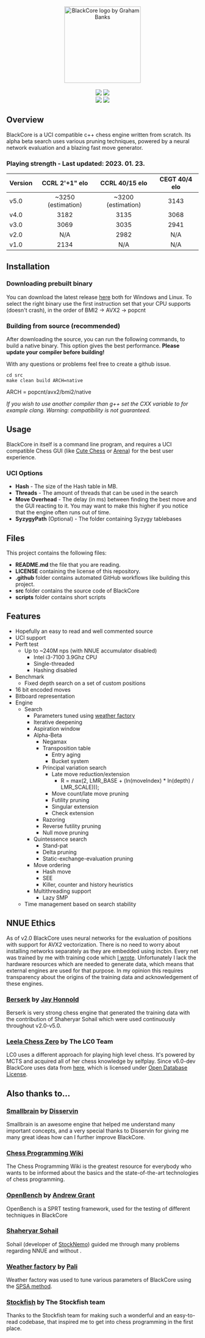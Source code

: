 <div align="center" style="padding-top: 50px">
    <img src="https://github.com/SzilBalazs/BlackCore/blob/020c7fa5be444b0053faba37ff4b25918acb6a3e/icon.png" alt="BlackCore logo by Graham Banks" width="200px" height="auto">
    <br>
    <br>
    <img src="https://img.shields.io/github/downloads/SzilBalazs/BlackCore/total?style=for-the-badge">
    <img src="https://img.shields.io/github/v/release/SzilBalazs/BlackCore?label=Latest%20release&style=for-the-badge">
    <br>
    <img src="https://img.shields.io/github/license/SzilBalazs/BlackCore?style=for-the-badge">
    <img src="https://img.shields.io/github/last-commit/SzilBalazs/BlackCore?style=for-the-badge">
</div>

## Overview

BlackCore is a UCI compatible c++ chess engine written from scratch.
Its alpha beta search uses various pruning techniques, powered by a neural network evaluation and a blazing fast
move generator.

### Playing strength - Last updated: 2023. 01. 23.

| Version |   CCRL 2'+1" elo   |   CCRL 40/15 elo   | CEGT 40/4 elo |
|:--------|:------------------:|:------------------:|:-------------:|
| v5.0    | ~3250 (estimation) | ~3200 (estimation) |     3143      |
| v4.0    |        3182        |        3135        |     3068      |
| v3.0    |        3069        |        3035        |     2941      |
| v2.0    |        N/A         |        2982        |      N/A      |
| v1.0    |        2134        |        N/A         |      N/A      |

## Installation

### Downloading prebuilt binary

You can download the latest release <a href="https://github.com/SzilBalazs/BlackCore/releases/latest">here</a> both for
Windows and Linux.
To select the right binary use the first instruction set that your CPU supports (doesn't crash), in the order of BMI2 ->
AVX2 -> popcnt

### Building from source (recommended)

After downloading the source, you can run the following commands, to build
a native binary.
This option gives the best performance.
**Please update your compiler before building!**

With any questions or problems feel free to create a github issue.

```
cd src
make clean build ARCH=native
```

ARCH = popcnt/avx2/bmi2/native

*If you wish to use another compiler than g++ set the CXX variable to for example clang. Warning: compatibility is not guaranteed.*

## Usage

BlackCore in itself is a command line program, and requires a UCI compatible
Chess GUI (like <a href="https://github.com/cutechess/cutechess">Cute Chess</a>
or <a href="http://www.playwitharena.de/">Arena</a>) for the best user experience.

### UCI Options

- **Hash** - The size of the Hash table in MB.
- **Threads** - The amount of threads that can be used in the search
- **Move Overhead** - The delay (in ms) between finding the best move and the GUI reacting to it. You may want to make
  this higher if you notice that the engine often runs out of time.
- **SyzygyPath** (Optional) - The folder containing Syzygy tablebases


## Files

This project contains the following files:

- **README.md** the file that you are reading.
- **LICENSE** containing the license of this repository.
- **.github** folder contains automated GitHub workflows like building this project.
- **src** folder contains the source code of BlackCore
- **scripts** folder contains short scripts

## Features

* Hopefully an easy to read and well commented source
* UCI support
* Perft test
    * Up to ~240M nps (with NNUE accumulator disabled)
        * Intel i3-7100 3.9Ghz CPU
        * Single-threaded
        * Hashing disabled
* Benchmark
    * Fixed depth search on a set of custom positions
* 16 bit encoded moves
* Bitboard representation
* Engine
    * Search
        * Parameters tuned using <a href="https://github.com/dsekercioglu/weather-factory">weather
          factory</a>
        * Iterative deepening
        * Aspiration window
        * Alpha-Beta
            * Negamax
            * Transposition table
                * Entry aging
                * Bucket system
            * Principal variation search
                * Late move reduction/extension
                    * R = max(2, LMR_BASE + (ln(moveIndex) * ln(depth) / LMR_SCALE)));
                * Move count/late move pruning
                * Futility pruning
                * Singular extension
                * Check extension
            * Razoring
            * Reverse futility pruning
            * Null move pruning
        * Quintessence search
            * Stand-pat
            * Delta pruning
            * Static-exchange-evaluation pruning
        * Move ordering
            * Hash move
            * SEE
            * Killer, counter and history heuristics
        * Multithreading support
          * Lazy SMP
    * Time management based on search stability

## NNUE Ethics

As of v2.0 BlackCore uses neural networks for the evaluation of positions with support for AVX2 vectorization. 
There is no need to worry about installing networks separately as they are embedded using incbin. Every net 
was trained by me with training code which <a href="https://github.com/SzilBalazs/CoreTrainer">I wrote</a>. Unfortunately I lack the hardware resources which are needed
to generate data, which means that external engines are used for that purpose. In my opinion this requires
transparency about the origins of the training data and acknowledgement of these engines.

### <a href="https://github.com/jhonnold/berserk">Berserk</a> by <a href="https://github.com/jhonnold">Jay Honnold</a>

Berserk is very strong chess engine that generated the training data with the contribution of Shaheryar Sohail which were used continuously throughout v2.0-v5.0.

### <a href="https://lczero.org/">Leela Chess Zero</a> by The LC0 Team

LC0 uses a different approach for playing high level chess. It's powered by MCTS and acquired all of her chess knowledge by selfplay. 
Since v6.0-dev BlackCore uses data from <a href="https://storage.lczero.org/files/training_data/"> here</a>, which is licensed under <a href="https://storage.lczero.org/files/training_data/LICENSE.txt">Open Database License</a>.


## Also thanks to...

### <a href="https://github.com/Disservin/Smallbrain">Smallbrain</a> by <a href="https://github.com/Disservin">Disservin</a>

Smallbrain is an awesome engine that helped me understand many important concepts, and a very special thanks to Disservin for
giving me many great ideas how can I further improve BlackCore.

### <a href="https://www.chessprogramming.org/Main_Page">Chess Programming Wiki</a>

The Chess Programming Wiki is the greatest
resource for everybody who wants to be informed about the basics and the state-of-the-art technologies of chess
programming.

### <a href="https://github.com/AndyGrant/OpenBench">OpenBench</a> by <a href="https://github.com/AndyGrant">Andrew Grant</a>

OpenBench is a SPRT testing framework, used for the testing of different techniques in BlackCore

### <a href="https://github.com/TheBlackPlague">Shaheryar Sohail</a>

Sohail (developer of <a href="https://github.com/TheBlackPlague/StockNemo">StockNemo</a>) guided me through many problems regarding NNUE and without .


### <a href="https://github.com/dsekercioglu/weather-factory">Weather factory</a> by <a href="https://github.com/dsekercioglu">Pali</a>

Weather factory was used to tune various parameters of BlackCore using
the <a href="https://www.chessprogramming.org/SPSA">
SPSA method</a>.

### <a href="https://github.com/official-stockfish/Stockfish">Stockfish</a> by The Stockfish team

Thanks to the Stockfish team for making such a wonderful and an easy-to-read codebase, that inspired me to get into
chess programming in the first place.
